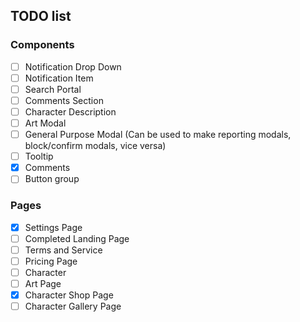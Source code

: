 ## TODO list

### Components

- [ ] Notification Drop Down
- [ ] Notification Item
- [ ] Search Portal
- [ ] Comments Section
- [ ] Character Description
- [ ] Art Modal
- [ ] General Purpose Modal (Can be used to make reporting modals, block/confirm
  modals, vice versa)
- [ ] Tooltip
- [x] Comments
- [ ] Button group

### Pages

- [x] Settings Page
- [ ] Completed Landing Page
- [ ] Terms and Service
- [ ] Pricing Page
- [ ] Character
- [ ] Art Page
- [x] Character Shop Page
- [ ] Character Gallery Page
